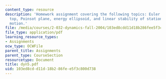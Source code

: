 ```yaml
---
content_type: resource
description: 'Homework assignment covering the following topics: Euler angles, spinning
  top, Poinsot plane, energy ellipsoid, and linear stability of stationary gyroscope
  motion.'
file: /media/courses/2-032-dynamics-fall-2004/103ed8cdd11d18b286fee5f3c800d738_dyn5.pdf
file_type: application/pdf
learning_resource_types:
- Assignments
ocw_type: OCWFile
parent_title: Assignments
parent_type: CourseSection
resourcetype: Document
title: dyn5.pdf
uid: 103ed8cd-d11d-18b2-86fe-e5f3c800d738
---
```

